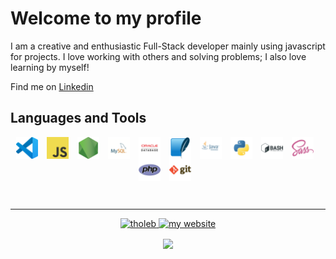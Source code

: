 # Welcome to my profile
I am a creative and enthusiastic Full-Stack developer mainly using javascript for projects. I love working with others and solving problems; I also love learning by myself!

Find me on [Linkedin](https://www.linkedin.com/in/thomas-lebreton-1246681b2/)


## Languages and Tools

<!-- https://github.com/github/explore/tree/main/topics -->
<p align="center" width="auto">
  <img align="center" alt="vscode" width="35px" style="padding-right:10px" src="https://raw.githubusercontent.com/github/explore/80688e429a7d4ef2fca1e82350fe8e3517d3494d/topics/visual-studio-code/visual-studio-code.png" />
  <img align="center" alt="js" width="35px" style="padding-right:10px"  src="https://raw.githubusercontent.com/github/explore/80688e429a7d4ef2fca1e82350fe8e3517d3494d/topics/javascript/javascript.png" />
  <img align="center" alt="nodejs" width="35px" style="padding-right:10px"  src="https://raw.githubusercontent.com/github/explore/80688e429a7d4ef2fca1e82350fe8e3517d3494d/topics/nodejs/nodejs.png" />
  <img align="center" alt="mysql" width="35px" style="padding-right:10px"  src="https://raw.githubusercontent.com/github/explore/80688e429a7d4ef2fca1e82350fe8e3517d3494d/topics/mysql/mysql.png" />
  <img align="center" alt="oraclesql" width="35px" style="padding-right:10px"  src="https://raw.githubusercontent.com/github/explore/main/topics/oracle-database/oracle-database.png" />
  <img align="center" alt="sqlite" width="35px" style="padding-right:10px"  src="https://raw.githubusercontent.com/github/explore/main/topics/sqlite/sqlite.png" />
  <img align="center" alt="java" width="35px" style="padding-right:10px"  src="https://raw.githubusercontent.com/github/explore/80688e429a7d4ef2fca1e82350fe8e3517d3494d/topics/java/java.png" />
  <img align="center" alt="python" width="35px" style="padding-right:10px"  src="https://raw.githubusercontent.com/github/explore/80688e429a7d4ef2fca1e82350fe8e3517d3494d/topics/python/python.png" />
  <img align="center" alt="bash" width="35px" style="padding-right:10px"  src="https://raw.githubusercontent.com/github/explore/80688e429a7d4ef2fca1e82350fe8e3517d3494d/topics/bash/bash.png" />
  <img align="center" alt="sass" width="35px" style="padding-right:10px"  src="https://raw.githubusercontent.com/github/explore/80688e429a7d4ef2fca1e82350fe8e3517d3494d/topics/sass/sass.png" />
  <img align="center" alt="php" width="35px" style="padding-right:10px"  src="https://raw.githubusercontent.com/github/explore/80688e429a7d4ef2fca1e82350fe8e3517d3494d/topics/php/php.png" />
  <img align="center" alt="git" width="35px" style="padding-right:10px"  src="https://raw.githubusercontent.com/github/explore/80688e429a7d4ef2fca1e82350fe8e3517d3494d/topics/git/git.png" />
</p>

<!-- ## Recent activities -->

<!--\\START_SECTION:\\activity-->

<br/>

---

<div align="center" width="100%" style="text-align:center; margin:auto">
  <p>
    <a align="center" width="100%" style="text-align:center; margin:auto" href="tholeb.fr">
      <img src="https://komarev.com/ghpvc/?username=tholeb" alt="tholeb" />
      <img alt="my website" src="https://img.shields.io/badge/tholeb.fr-My%20website-blue">
    </a>
  </p>

  <p>
    <a align="center" width="100%" style="text-align:center; margin:auto" href="http://tholeb.fr" >
      <img align="center" src="https://github-readme-stats.vercel.app/api/top-langs/?username=tholeb&langs_count=8" />
    </a>
  </p>
</div>


[website]: http://tholeb.fr
[polytech]: https://polytech.univ-nantes.fr/
[linkedin]: https://www.linkedin.com/in/thomas-lebreton-1246681b2/